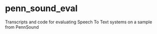 # penn_sound_eval
Transcripts and code for evaluating Speech To Text systems on a sample from PennSound
